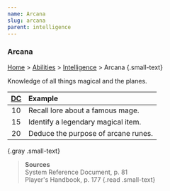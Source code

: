 ```yaml
---
name: Arcana
slug: arcana
parent: intelligence
---
```

### Arcana
[Home](dm-operations-center) > [Abilities](abilities-menu) > [Intelligence](intelligence) > Arcana {.small-text}

Knowledge of all things magical and the planes.

| [DC](difficulty-class) | Example           |
| :--: | :---------------------------------- |
|  10  | Recall lore about a famous mage.    |
|  15  | Identify a legendary magical item.  |
|  20  | Deduce the purpose of arcane runes. |
{.gray .small-text}

> **Sources** <br/>
> System Reference Document, p. 81<br/>
> Player's Handbook, p. 177
{.read .small-text}


